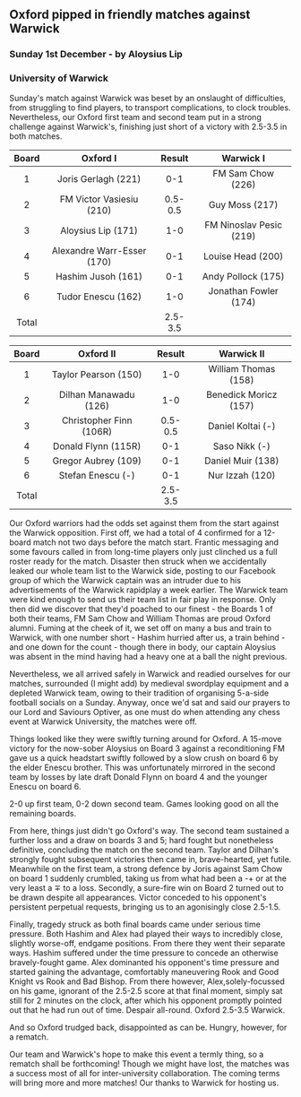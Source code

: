 ## Oxford pipped in friendly matches against Warwick

### Sunday 1st December - by Aloysius Lip
### University of Warwick

Sunday's match against Warwick was beset by an onslaught of difficulties, from struggling to find players, to transport complications, to clock troubles. Nevertheless, our Oxford first team and second team put in a strong challenge against Warwick's, finishing just short of a victory with 2.5-3.5 in both matches.

| Board |          Oxford I          | Result  |        Warwick I        |
|:-----:|:--------------------------:|:-------:|:-----------------------:|
|   1   |    Joris Gerlagh (221)     |   0-1   |    FM Sam Chow (226)    |
|   2   |  FM Victor Vasiesiu (210)  | 0.5-0.5 |     Guy Moss (217)      |
|   3   |     Aloysius Lip (171)     |   1-0   | FM Ninoslav Pesic (219) |
|   4   | Alexandre Warr-Esser (170) |   0-1   |    Louise Head (200)    |
|   5   |     Hashim Jusoh (161)     |   0-1   |   Andy Pollock (175)    |
|   6   |     Tudor Enescu (162)     |   1-0   |  Jonathan Fowler (174)  |
| Total |                            | 2.5-3.5 |                         |

| Board |        Oxford II        | Result  |      Warwick II       |
|:-----:|:-----------------------:|:-------:|:---------------------:|
|   1   |  Taylor Pearson (150)   |   1-0   | William Thomas (158)  |
|   2   |  Dilhan Manawadu (126)  |   1-0   | Benedick Moricz (157) |
|   3   | Christopher Finn (106R) | 0.5-0.5 |   Daniel Koltai (-)   |
|   4   |   Donald Flynn (115R)   |   0-1   |     Saso Nikk (-)     |
|   5   |   Gregor Aubrey (109)   |   0-1   |  Daniel Muir  (138)   |
|   6   |    Stefan Enescu (-)    |   0-1   |    Nur Izzah (120)    |
| Total |                         | 2.5-3.5 |                       |

Our Oxford warriors had the odds set against them from the start against the Warwick opposition. First off, we had a total of 4 confirmed for a 12-board match not two days before the match start. Frantic messaging and some favours called in from long-time players only just clinched us a full roster ready for the match. Disaster then struck when we accidentally leaked our whole team list to the Warwick side, posting to our Facebook group of which the Warwick captain was an intruder due to his advertisements of the Warwick rapidplay a week earlier. The Warwick team were kind enough to send us their team list in fair play in response. Only then did we discover that they'd poached to our finest - the Boards 1 of both their teams, FM Sam Chow and William Thomas are proud Oxford alumni. Fuming at the cheek of it, we set off on many a bus and train to Warwick, with one number short - Hashim hurried after us, a train behind - and one down for the count - though there in body, our captain Aloysius was absent in the mind having had a heavy one at a ball the night previous.

Nevertheless, we all arrived safely in Warwick and readied ourselves for our matches, surrounded (I might add) by medieval swordplay equipment and a depleted Warwick team, owing to their tradition of organising 5-a-side football socials on a Sunday. Anyway, once we'd sat and said our prayers to our Lord and Saviours Optiver, as one must do when attending any chess event at Warwick University, the matches were off.

Things looked like they were swiftly turning around for Oxford. A 15-move victory for the now-sober Aloysius on Board 3 against a reconditioning FM gave us a quick headstart swiftly followed by a slow crush on board 6 by the elder Enescu brother. This was unfortunately mirrored in the second team by losses by late draft Donald Flynn on board 4 and the younger Enescu on board 6.

2-0 up first team, 0-2 down second team. Games looking good on all the remaining boards.

From here, things just didn't go Oxford's way. The second team sustained a further loss and a draw on boards 3 and 5; hard fought but nonetheless definitive, concluding the match on the second team. Taylor and Dilhan's strongly fought subsequent victories then came in, brave-hearted, yet futile. Meanwhile on the first team, a strong defence by Joris against Sam Chow on board 1 suddenly crumbled, taking us from what had been a -+ or at the very least a ∓ to a loss. Secondly, a sure-fire win on Board 2 turned out to be drawn despite all appearances. Victor conceded to his opponent's persistent perpetual requests, bringing us to an agonisingly close 2.5-1.5.

Finally, tragedy struck as both final boards came under serious time pressure. Both Hashim and Alex had played their ways to incredibly close, slightly worse-off, endgame positions. From there they went their separate ways. Hashim suffered under the time pressure to concede an otherwise bravely-fought game. Alex dominanted his opponent's time pressure and started gaining the advantage, comfortably maneuvering Rook and Good Knight vs Rook and Bad Bishop. From there however, Alex,solely-focussed on his game, ignorant of the 2.5-2.5 score at that final moment, simply sat still for 2 minutes on the clock, after which his opponent promptly pointed out that he had run out of time. Despair all-round. Oxford 2.5-3.5 Warwick.

And so Oxford trudged back, disappointed as can be. Hungry, however, for a rematch.

Our team and Warwick's hope to make this event a termly thing, so a rematch shall be forthcoming! Though we might have lost, the matches was a success most of all for inter-university collaboration. The coming terms will bring more and more matches! Our thanks to Warwick for hosting us.
